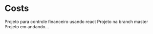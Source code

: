 # Costs
Projeto para controle financeiro usando react
Projeto na branch master
Projeto em andando...
